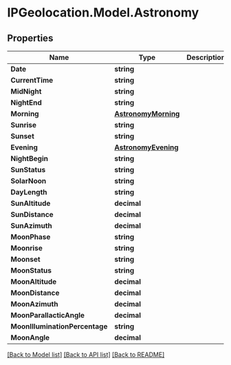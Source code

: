 # IPGeolocation.Model.Astronomy

## Properties

Name | Type | Description | Notes
------------ | ------------- | ------------- | -------------
**Date** | **string** |  | [optional] 
**CurrentTime** | **string** |  | [optional] 
**MidNight** | **string** |  | [optional] 
**NightEnd** | **string** |  | [optional] 
**Morning** | [**AstronomyMorning**](AstronomyMorning.md) |  | [optional] 
**Sunrise** | **string** |  | [optional] 
**Sunset** | **string** |  | [optional] 
**Evening** | [**AstronomyEvening**](AstronomyEvening.md) |  | [optional] 
**NightBegin** | **string** |  | [optional] 
**SunStatus** | **string** |  | [optional] 
**SolarNoon** | **string** |  | [optional] 
**DayLength** | **string** |  | [optional] 
**SunAltitude** | **decimal** |  | [optional] 
**SunDistance** | **decimal** |  | [optional] 
**SunAzimuth** | **decimal** |  | [optional] 
**MoonPhase** | **string** |  | [optional] 
**Moonrise** | **string** |  | [optional] 
**Moonset** | **string** |  | [optional] 
**MoonStatus** | **string** |  | [optional] 
**MoonAltitude** | **decimal** |  | [optional] 
**MoonDistance** | **decimal** |  | [optional] 
**MoonAzimuth** | **decimal** |  | [optional] 
**MoonParallacticAngle** | **decimal** |  | [optional] 
**MoonIlluminationPercentage** | **string** |  | [optional] 
**MoonAngle** | **decimal** |  | [optional] 

[[Back to Model list]](../../README.md#documentation-for-models) [[Back to API list]](../../README.md#documentation-for-api-endpoints) [[Back to README]](../../README.md)

